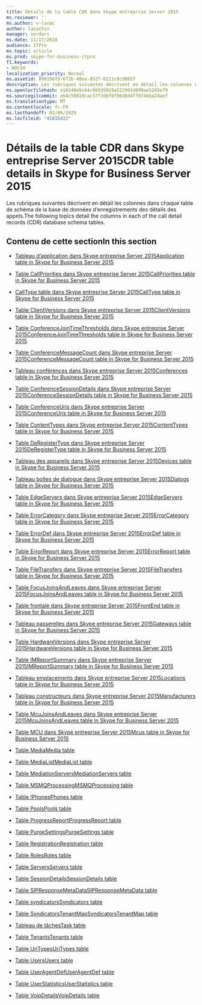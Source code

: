 ```yaml
---
title: Détails de la table CDR dans Skype entreprise Server 2015
ms.reviewer: ''
ms.author: v-lanac
author: lanachin
manager: serdars
ms.date: 11/17/2018
audience: ITPro
ms.topic: article
ms.prod: skype-for-business-itpro
f1.keywords:
- NOCSH
localization_priority: Normal
ms.assetid: 896198f5-672b-48ea-852f-0211c0c90857
description: Les rubriques suivantes décrivent en détail les colonnes dans chaque table de schéma de la base de données d’enregistrements des détails des appels.
ms.openlocfilehash: e10140e9c64c96935019a522991d699ae5265e79
ms.sourcegitcommit: e64c50818cac37f3d6f0f96d0d4ff0f4bba24aef
ms.translationtype: MT
ms.contentlocale: fr-FR
ms.lasthandoff: 02/06/2020
ms.locfileid: "41815422"
---
```

# <a name="cdr-table-details-in-skype-for-business-server-2015"></a><span data-ttu-id="c576d-103">Détails de la table CDR dans Skype entreprise Server 2015</span><span class="sxs-lookup"><span data-stu-id="c576d-103">CDR table details in Skype for Business Server 2015</span></span>
 
<span data-ttu-id="c576d-104">Les rubriques suivantes décrivent en détail les colonnes dans chaque table de schéma de la base de données d’enregistrements des détails des appels.</span><span class="sxs-lookup"><span data-stu-id="c576d-104">The following topics detail the columns in each of the call detail records (CDR) database schema tables.</span></span>
  
## <a name="in-this-section"></a><span data-ttu-id="c576d-105">Contenu de cette section</span><span class="sxs-lookup"><span data-stu-id="c576d-105">In this section</span></span>

- [<span data-ttu-id="c576d-106">Tableau d’application dans Skype entreprise Server 2015</span><span class="sxs-lookup"><span data-stu-id="c576d-106">Application table in Skype for Business Server 2015</span></span>](application.md)
    
- [<span data-ttu-id="c576d-107">Table CallPriorities dans Skype entreprise Server 2015</span><span class="sxs-lookup"><span data-stu-id="c576d-107">CallPriorities table in Skype for Business Server 2015</span></span>](callpriorities.md)
    
- [<span data-ttu-id="c576d-108">CallType table dans Skype entreprise Server 2015</span><span class="sxs-lookup"><span data-stu-id="c576d-108">CallType table in Skype for Business Server 2015</span></span>](calltype.md)
    
- [<span data-ttu-id="c576d-109">Table ClientVersions dans Skype entreprise Server 2015</span><span class="sxs-lookup"><span data-stu-id="c576d-109">ClientVersions table in Skype for Business Server 2015</span></span>](clientversions.md)
    
- [<span data-ttu-id="c576d-110">Table ConferenceJoinTimeThresholds dans Skype entreprise Server 2015</span><span class="sxs-lookup"><span data-stu-id="c576d-110">ConferenceJoinTimeThresholds table in Skype for Business Server 2015</span></span>](conferencejointimethresholds.md)
    
- [<span data-ttu-id="c576d-111">Table ConferenceMessageCount dans Skype entreprise Server 2015</span><span class="sxs-lookup"><span data-stu-id="c576d-111">ConferenceMessageCount table in Skype for Business Server 2015</span></span>](conferencemessagecount.md)
    
- [<span data-ttu-id="c576d-112">Tableau conférences dans Skype entreprise Server 2015</span><span class="sxs-lookup"><span data-stu-id="c576d-112">Conferences table in Skype for Business Server 2015</span></span>](conferences.md)
    
- [<span data-ttu-id="c576d-113">Table ConferenceSessionDetails dans Skype entreprise Server 2015</span><span class="sxs-lookup"><span data-stu-id="c576d-113">ConferenceSessionDetails table in Skype for Business Server 2015</span></span>](conferencesessiondetails-0.md)
    
- [<span data-ttu-id="c576d-114">Table ConferenceUris dans Skype entreprise Server 2015</span><span class="sxs-lookup"><span data-stu-id="c576d-114">ConferenceUris table in Skype for Business Server 2015</span></span>](conferenceuris.md)
    
- [<span data-ttu-id="c576d-115">Table ContentTypes dans Skype entreprise Server 2015</span><span class="sxs-lookup"><span data-stu-id="c576d-115">ContentTypes table in Skype for Business Server 2015</span></span>](contenttypes.md)
    
- [<span data-ttu-id="c576d-116">Table DeRegisterType dans Skype entreprise Server 2015</span><span class="sxs-lookup"><span data-stu-id="c576d-116">DeRegisterType table in Skype for Business Server 2015</span></span>](deregistertype.md)
    
- [<span data-ttu-id="c576d-117">Tableau des appareils dans Skype entreprise Server 2015</span><span class="sxs-lookup"><span data-stu-id="c576d-117">Devices table in Skype for Business Server 2015</span></span>](devices.md)
    
- [<span data-ttu-id="c576d-118">Tableau boîtes de dialogue dans Skype entreprise Server 2015</span><span class="sxs-lookup"><span data-stu-id="c576d-118">Dialogs table in Skype for Business Server 2015</span></span>](dialogs.md)
    
- [<span data-ttu-id="c576d-119">Table EdgeServers dans Skype entreprise Server 2015</span><span class="sxs-lookup"><span data-stu-id="c576d-119">EdgeServers table in Skype for Business Server 2015</span></span>](edgeservers.md)
    
- [<span data-ttu-id="c576d-120">Table ErrorCategory dans Skype entreprise Server 2015</span><span class="sxs-lookup"><span data-stu-id="c576d-120">ErrorCategory table in Skype for Business Server 2015</span></span>](errorcategory.md)
    
- [<span data-ttu-id="c576d-121">Table ErrorDef dans Skype entreprise Server 2015</span><span class="sxs-lookup"><span data-stu-id="c576d-121">ErrorDef table in Skype for Business Server 2015</span></span>](errordef.md)
    
- [<span data-ttu-id="c576d-122">Table ErrorReport dans Skype entreprise Server 2015</span><span class="sxs-lookup"><span data-stu-id="c576d-122">ErrorReport table in Skype for Business Server 2015</span></span>](errorreport.md)
    
- [<span data-ttu-id="c576d-123">Table FileTransfers dans Skype entreprise Server 2015</span><span class="sxs-lookup"><span data-stu-id="c576d-123">FileTransfers table in Skype for Business Server 2015</span></span>](filetransfers-0.md)
    
- [<span data-ttu-id="c576d-124">Table FocusJoinsAndLeaves dans Skype entreprise Server 2015</span><span class="sxs-lookup"><span data-stu-id="c576d-124">FocusJoinsAndLeaves table in Skype for Business Server 2015</span></span>](focusjoinsandleaves.md)
    
- [<span data-ttu-id="c576d-125">Table frontale dans Skype entreprise Server 2015</span><span class="sxs-lookup"><span data-stu-id="c576d-125">FrontEnd table in Skype for Business Server 2015</span></span>](frontend.md)
    
- [<span data-ttu-id="c576d-126">Tableau passerelles dans Skype entreprise Server 2015</span><span class="sxs-lookup"><span data-stu-id="c576d-126">Gateways table in Skype for Business Server 2015</span></span>](gateways.md)
    
- [<span data-ttu-id="c576d-127">Table HardwareVersions dans Skype entreprise Server 2015</span><span class="sxs-lookup"><span data-stu-id="c576d-127">HardwareVersions table in Skype for Business Server 2015</span></span>](hardwareversions.md)
    
- [<span data-ttu-id="c576d-128">Table IMReportSummary dans Skype entreprise Server 2015</span><span class="sxs-lookup"><span data-stu-id="c576d-128">IMReportSummary table in Skype for Business Server 2015</span></span>](imreportsummary.md)
    
- [<span data-ttu-id="c576d-129">Tableau emplacements dans Skype entreprise Server 2015</span><span class="sxs-lookup"><span data-stu-id="c576d-129">Locations table in Skype for Business Server 2015</span></span>](locations.md)
    
- [<span data-ttu-id="c576d-130">Tableau constructeurs dans Skype entreprise Server 2015</span><span class="sxs-lookup"><span data-stu-id="c576d-130">Manufacturers table in Skype for Business Server 2015</span></span>](manufacturers.md)
    
- [<span data-ttu-id="c576d-131">Table McuJoinsAndLeaves dans Skype entreprise Server 2015</span><span class="sxs-lookup"><span data-stu-id="c576d-131">McuJoinsAndLeaves table in Skype for Business Server 2015</span></span>](mcujoinsandleaves.md)
    
- [<span data-ttu-id="c576d-132">Table MCU dans Skype entreprise Server 2015</span><span class="sxs-lookup"><span data-stu-id="c576d-132">Mcus table in Skype for Business Server 2015</span></span>](mcus.md)
    
- [<span data-ttu-id="c576d-133">Table Media</span><span class="sxs-lookup"><span data-stu-id="c576d-133">Media table</span></span>](media.md)
    
- [<span data-ttu-id="c576d-134">Table MediaList</span><span class="sxs-lookup"><span data-stu-id="c576d-134">MediaList table</span></span>](medialist.md)
    
- [<span data-ttu-id="c576d-135">Table MediationServers</span><span class="sxs-lookup"><span data-stu-id="c576d-135">MediationServers table</span></span>](mediationservers.md)
    
- [<span data-ttu-id="c576d-136">Table MSMQProcessing</span><span class="sxs-lookup"><span data-stu-id="c576d-136">MSMQProcessing table</span></span>](msmqprocessing.md)
    
- [<span data-ttu-id="c576d-137">Table !Phones</span><span class="sxs-lookup"><span data-stu-id="c576d-137">Phones table</span></span>](phones.md)
    
- [<span data-ttu-id="c576d-138">Table Pools</span><span class="sxs-lookup"><span data-stu-id="c576d-138">Pools table</span></span>](pools.md)
    
- [<span data-ttu-id="c576d-139">Table ProgressReport</span><span class="sxs-lookup"><span data-stu-id="c576d-139">ProgressReport table</span></span>](progressreport.md)
    
- [<span data-ttu-id="c576d-140">Table PurgeSettings</span><span class="sxs-lookup"><span data-stu-id="c576d-140">PurgeSettings table</span></span>](purgesettings.md)
    
- [<span data-ttu-id="c576d-141">Table Registration</span><span class="sxs-lookup"><span data-stu-id="c576d-141">Registration table</span></span>](registration.md)
    
- [<span data-ttu-id="c576d-142">Table Roles</span><span class="sxs-lookup"><span data-stu-id="c576d-142">Roles table</span></span>](roles.md)
    
- [<span data-ttu-id="c576d-143">Table Servers</span><span class="sxs-lookup"><span data-stu-id="c576d-143">Servers table</span></span>](servers.md)
    
- [<span data-ttu-id="c576d-144">Table SessionDetails</span><span class="sxs-lookup"><span data-stu-id="c576d-144">SessionDetails table</span></span>](sessiondetails.md)
    
- [<span data-ttu-id="c576d-145">Table SIPResponseMetaData</span><span class="sxs-lookup"><span data-stu-id="c576d-145">SIPResponseMetaData table</span></span>](sipresponsemetadata.md)
    
- [<span data-ttu-id="c576d-146">Table syndicators</span><span class="sxs-lookup"><span data-stu-id="c576d-146">Syndicators table</span></span>](syndicators.md)
    
- [<span data-ttu-id="c576d-147">Table SyndicatorsTenantMap</span><span class="sxs-lookup"><span data-stu-id="c576d-147">SyndicatorsTenantMap table</span></span>](syndicatorstenantmap.md)
    
- [<span data-ttu-id="c576d-148">Tableau de tâches</span><span class="sxs-lookup"><span data-stu-id="c576d-148">Task table</span></span>](task.md)
    
- [<span data-ttu-id="c576d-149">Table Tenants</span><span class="sxs-lookup"><span data-stu-id="c576d-149">Tenants table</span></span>](tenants.md)
    
- [<span data-ttu-id="c576d-150">Table UriTypes</span><span class="sxs-lookup"><span data-stu-id="c576d-150">UriTypes table</span></span>](uritypes.md)
    
- [<span data-ttu-id="c576d-151">Table Users</span><span class="sxs-lookup"><span data-stu-id="c576d-151">Users table</span></span>](users.md)
    
- [<span data-ttu-id="c576d-152">Table UserAgentDef</span><span class="sxs-lookup"><span data-stu-id="c576d-152">UserAgentDef table</span></span>](useragentdef.md)
    
- [<span data-ttu-id="c576d-153">Table UserStatistics</span><span class="sxs-lookup"><span data-stu-id="c576d-153">UserStatistics table</span></span>](userstatistics.md)
    
- [<span data-ttu-id="c576d-154">Table VoipDetails</span><span class="sxs-lookup"><span data-stu-id="c576d-154">VoipDetails table</span></span>](voipdetails-0.md)
    

